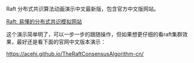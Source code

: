 Raft 分布式共识算法动画演示中文最新版，包含官方中文版网站。

[Raft: 易懂的分布式共识模拟网站](https://acehi.github.io/thesecretlivesofdata-cn) 

这个演示简单明了，可以一步一步的跟随操作，但如果想更仔细的看raft集群效果，最好还是看下面的官网中文版本演示：

 https://acehi.github.io/TheRaftConsensusAlgorithm-cn/ 
